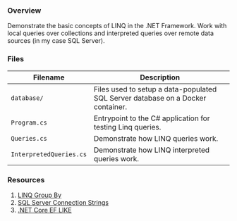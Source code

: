 ### Overview

Demonstrate the basic concepts of LINQ in the .NET Framework.  Work with local queries over collections and 
interpreted queries over remote data sources (in my case SQL Server).

### Files

| Filename                     | Description                                                                                |
|------------------------------|--------------------------------------------------------------------------------------------|
| `database/`                  | Files used to setup a data-populated SQL Server database on a Docker container.            |
| `Program.cs`                 | Entrypoint to the C# application for testing Linq queries.                                 |
| `Queries.cs`                 | Demonstrate how LINQ queries work.                                                         |
| `InterpretedQueries.cs`      | Demonstrate how LINQ interpreted queries work.                                             |

### Resources

1) [LINQ Group By](https://stackoverflow.com/questions/7325278/group-by-in-linq)
2) [SQL Server Connection Strings](https://www.connectionstrings.com/sql-server/)
3) [.NET Core EF LIKE](https://stackoverflow.com/a/47277631)